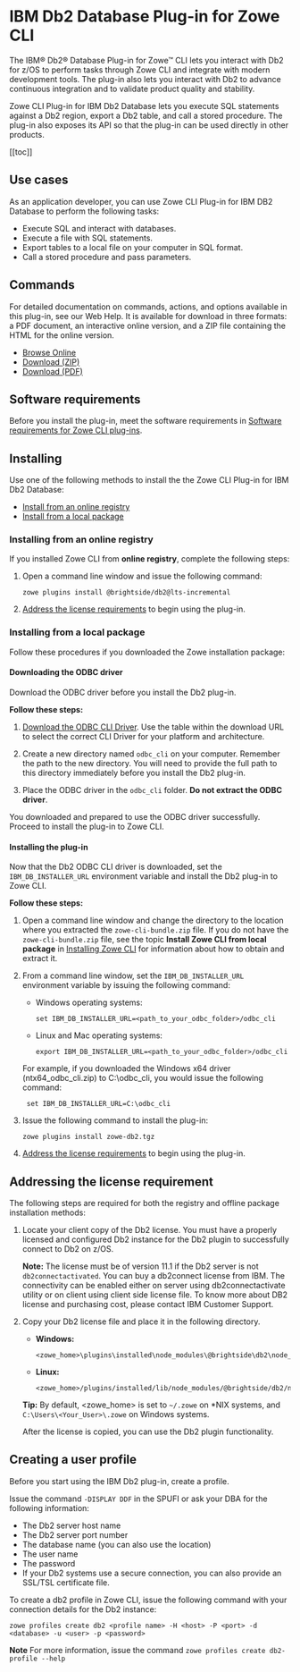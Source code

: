 # IBM Db2 Database Plug-in for Zowe CLI 

The IBM® Db2® Database Plug-in for Zowe&trade; CLI lets you interact with Db2 for z/OS to perform tasks through Zowe CLI and integrate with modern development tools. The plug-in also lets you interact with Db2 to advance continuous integration and to validate product quality and stability.

Zowe CLI Plug-in for IBM Db2 Database lets you execute SQL statements against a Db2 region, export a Db2 table, and call a stored procedure. The plug-in also exposes its API so that the plug-in can be used directly in other products.

[[toc]]
  
## Use cases

As an application developer, you can use Zowe CLI Plug-in for IBM DB2 Database to perform the following tasks:

  - Execute SQL and interact with databases.
  - Execute a file with SQL statements.
  - Export tables to a local file on your computer in SQL format.
  - Call a stored procedure and pass parameters.

## Commands 

For detailed documentation on commands, actions, and options available in this plug-in, see our Web Help. It is available for download in three formats: a PDF document, an interactive online version, and a ZIP file containing the HTML for the online version.

- <a href="../web_help/index.html" target="_blank">Browse Online</a>
- <a href="../zowe_web_help.zip">Download (ZIP)</a>
- <a href="../CLIReference_Zowe.pdf">Download (PDF)</a>

## Software requirements

Before you install the plug-in, meet the software requirements in [Software requirements for Zowe CLI plug-ins](cli-swreqplugins.md).

## Installing

Use one of the following methods to install the the Zowe CLI Plug-in for IBM Db2 Database:

- [Install from an online registry](#installing-from-an-online-registry)
- [Install from a local package](#installing-from-a-local-package)

### Installing from an online registry

If you installed Zowe CLI from **online registry**, complete the following steps:

1. Open a command line window and issue the following command:

    ```
    zowe plugins install @brightside/db2@lts-incremental
    ```

2. [Address the license requirements](#addressing-the-license-requirement) to begin using the plug-in.

### Installing from a local package

Follow these procedures if you downloaded the Zowe installation package:

#### Downloading the ODBC driver

Download the ODBC driver before you install the Db2 plug-in.

**Follow these steps:**

1. [Download the ODBC CLI Driver](https://github.com/ibmdb/node-ibm_db#-download-clidriver-based-on-your-platform--architecture-from-the-below-ibm-hosted-url). Use the table within the download URL to select the correct CLI Driver for your platform and architecture.

2. Create a new directory named `odbc_cli`  on your computer. Remember the path to the new directory. You will need to provide the full path to this directory immediately before you install the Db2 plug-in.

3. Place the ODBC driver in the `odbc_cli` folder. **Do not extract the ODBC driver**.  

You downloaded and prepared to use the ODBC driver successfully. Proceed to install the plug-in to Zowe CLI. 

#### Installing the plug-in

Now that the Db2 ODBC CLI driver is downloaded, set the `IBM_DB_INSTALLER_URL` environment variable and install the Db2 plug-in to Zowe CLI.

**Follow these steps:**

1. Open a command line window and change the directory to the location where you extracted the `zowe-cli-bundle.zip` file. If you do not have the `zowe-cli-bundle.zip` file, see the topic **Install Zowe CLI from local package** in [Installing Zowe CLI](cli-installcli.md) for information about how to obtain and extract it.

2. From a command line window, set the `IBM_DB_INSTALLER_URL` environment variable by issuing the following command:

    - Windows operating systems:

      ```
      set IBM_DB_INSTALLER_URL=<path_to_your_odbc_folder>/odbc_cli
      ```
    - Linux and Mac operating systems:

      ```
      export IBM_DB_INSTALLER_URL=<path_to_your_odbc_folder>/odbc_cli
      ```

    For example, if you downloaded the Windows x64 driver (ntx64_odbc_cli.zip) to C:\odbc_cli, you would issue the following command:
    ```
     set IBM_DB_INSTALLER_URL=C:\odbc_cli
    ```

2. Issue the following command to install the plug-in:

    ```
    zowe plugins install zowe-db2.tgz
    ```

5. [Address the license requirements](#addressing-the-license-requirement) to begin using the plug-in.

## Addressing the license requirement

The following steps are required for both the registry and offline package installation methods: 

1. Locate your client copy of the Db2 license. You must have a properly licensed and configured Db2 instance for the Db2 plugin to successfully connect to Db2 on z/OS. 

    **Note:** The license must be of version 11.1 if the Db2 server is not `db2connectactivated`. You can buy a db2connect license from IBM. The connectivity can be enabled either on server using db2connectactivate utility or on client using client side license file.
    To know more about DB2 license and purchasing cost, please contact IBM Customer Support.

2. Copy your Db2 license file and place it in the following directory.
    - **Windows:**
        ```
        <zowe_home>\plugins\installed\node_modules\@brightside\db2\node_modules\ibm_db\installer\clidriver\license
        ```
    - **Linux:**
        ```
        <zowe_home>/plugins/installed/lib/node_modules/@brightside/db2/node_modules/ibm_db/installer/clidriver/license
        ```
    **Tip:** By default, <zowe_home> is set to `~/.zowe` on \*NIX systems, and `C:\Users\<Your_User>\.zowe` on Windows systems. 

    After the license is copied, you can use the Db2 plugin functionality.

## Creating a user profile

Before you start using the IBM Db2 plug-in, create a profile.

Issue the command `-DISPLAY DDF` in the SPUFI or ask your DBA for the following information:

  - The Db2 server host name
  - The Db2 server port number
  - The database name (you can also use the location)
  - The user name
  - The password
  - If your Db2 systems use a secure connection, you can also
    provide an SSL/TSL certificate file.

To create a db2 profile in Zowe CLI, issue the following command with your connection details for the Db2 instance:

```
zowe profiles create db2 <profile name> -H <host> -P <port> -d <database> -u <user> -p <password>  
```

**Note** For more information, issue the command `zowe profiles create db2-profile --help`